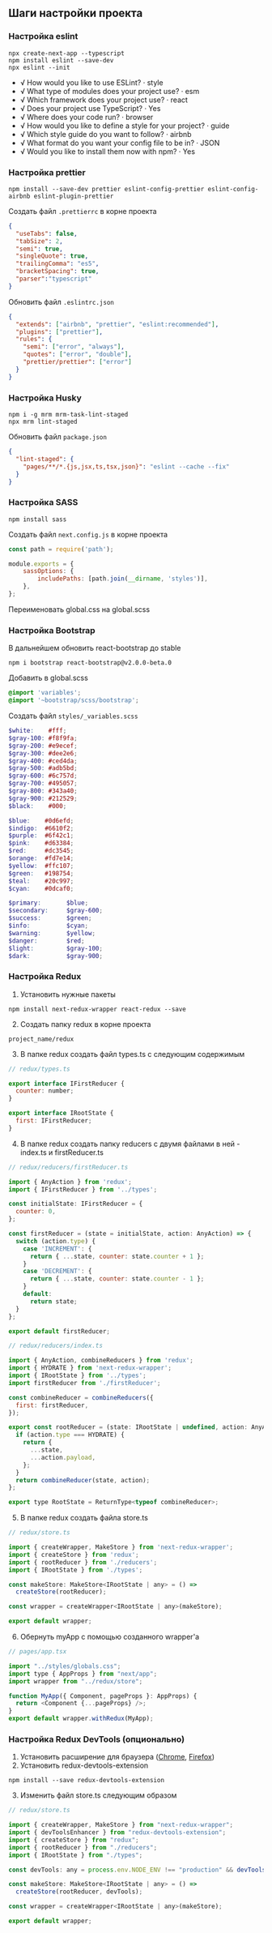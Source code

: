 ## Шаги настройки проекта

### Настройка eslint

```shell
npx create-next-app --typescript
npm install eslint --save-dev
npx eslint --init
```

- √ How would you like to use ESLint? · style
- √ What type of modules does your project use? · esm
- √ Which framework does your project use? · react
- √ Does your project use TypeScript? · Yes
- √ Where does your code run? · browser
- √ How would you like to define a style for your project? · guide
- √ Which style guide do you want to follow? · airbnb
- √ What format do you want your config file to be in? · JSON
- √ Would you like to install them now with npm? · Yes

### Настройка prettier

```shell
npm install --save-dev prettier eslint-config-prettier eslint-config-airbnb eslint-plugin-prettier
```

Создать файл `.prettierrc` в корне проекта
```json
{
  "useTabs": false,
  "tabSize": 2,
  "semi": true,
  "singleQuote": true,
  "trailingComma": "es5",
  "bracketSpacing": true,
  "parser":"typescript"
}
```

Обновить файл `.eslintrc.json`
```json
{
  "extends": ["airbnb", "prettier", "eslint:recommended"],
  "plugins": ["prettier"],
  "rules": {
    "semi": ["error", "always"],
    "quotes": ["error", "double"],
    "prettier/prettier": ["error"]
  }
}
```

### Настройка Husky

```shell
npm i -g mrm mrm-task-lint-staged
npx mrm lint-staged
```

Обновить файл `package.json`
```json
{
  "lint-staged": {
    "pages/**/*.{js,jsx,ts,tsx,json}": "eslint --cache --fix"
  }
}
```

### Настройка SASS

```shell
npm install sass
```

Создать файл `next.config.js` в корне проекта
```js
const path = require('path');

module.exports = {
    sassOptions: {
        includePaths: [path.join(__dirname, 'styles')],
    },
};
```
 
Переименовать global.css на global.scss 

### Настройка Bootstrap

В дальнейшем обновить react-bootstrap до stable
```shell
npm i bootstrap react-bootstrap@v2.0.0-beta.0
```

Добавить в global.scss
```scss
@import 'variables';
@import '~bootstrap/scss/bootstrap';
```

Создать файл `styles/_variables.scss`
```scss
$white:    #fff;
$gray-100: #f8f9fa;
$gray-200: #e9ecef;
$gray-300: #dee2e6;
$gray-400: #ced4da;
$gray-500: #adb5bd;
$gray-600: #6c757d;
$gray-700: #495057;
$gray-800: #343a40;
$gray-900: #212529;
$black:    #000;

$blue:    #0d6efd;
$indigo:  #6610f2;
$purple:  #6f42c1;
$pink:    #d63384;
$red:     #dc3545;
$orange:  #fd7e14;
$yellow:  #ffc107;
$green:   #198754;
$teal:    #20c997;
$cyan:    #0dcaf0;

$primary:       $blue;
$secondary:     $gray-600;
$success:       $green;
$info:          $cyan;
$warning:       $yellow;
$danger:        $red;
$light:         $gray-100;
$dark:          $gray-900;
```

### Настройка Redux

1. Установить нужные пакеты
```shell
npm install next-redux-wrapper react-redux --save
```
2. Создать папку redux в корне проекта
```shell
project_name/redux
```
3. В папке redux создать файл types.ts с следующим содержимым
```js
// redux/types.ts

export interface IFirstReducer {
  counter: number;
}

export interface IRootState {
  first: IFirstReducer;
}
```
4. В папке redux создать папку reducers с двумя файлами в ней - index.ts и firstReducer.ts
```js
// redux/reducers/firstReducer.ts

import { AnyAction } from 'redux';
import { IFirstReducer } from '../types';

const initialState: IFirstReducer = {
  counter: 0,
};

const firstReducer = (state = initialState, action: AnyAction) => {
  switch (action.type) {
    case 'INCREMENT': {
      return { ...state, counter: state.counter + 1 };
    }
    case 'DECREMENT': {
      return { ...state, counter: state.counter - 1 };
    }
    default:
      return state;
  }
};

export default firstReducer;
```

```js
// redux/reducers/index.ts

import { AnyAction, combineReducers } from 'redux';
import { HYDRATE } from 'next-redux-wrapper';
import { IRootState } from '../types';
import firstReducer from './firstReducer';

const combineReducer = combineReducers({
  first: firstReducer,
});

export const rootReducer = (state: IRootState | undefined, action: AnyAction) => {
  if (action.type === HYDRATE) {
    return {
      ...state,
      ...action.payload,
    };
  }
  return combineReducer(state, action);
};

export type RootState = ReturnType<typeof combineReducer>;
```
5. В папке redux создать файла store.ts
```js
// redux/store.ts

import { createWrapper, MakeStore } from 'next-redux-wrapper';
import { createStore } from 'redux';
import { rootReducer } from './reducers';
import { IRootState } from './types';

const makeStore: MakeStore<IRootState | any> = () =>
  createStore(rootReducer);

const wrapper = createWrapper<IRootState | any>(makeStore);

export default wrapper;
```
6. Обернуть myApp с помощью созданного wrapper'a
```js
// pages/app.tsx

import "../styles/globals.css";
import type { AppProps } from "next/app";
import wrapper from "../redux/store";

function MyApp({ Component, pageProps }: AppProps) {
  return <Component {...pageProps} />;
}
export default wrapper.withRedux(MyApp);
```

### Настройка Redux DevTools (опционально)
1. Установить расширение для браузера ([Chrome](https://chrome.google.com/webstore/detail/redux-devtools/lmhkpmbekcpmknklioeibfkpmmfibljd), [Firefox](https://addons.mozilla.org/en-US/firefox/addon/reduxdevtools/))
2. Установить redux-devtools-extension
```shell
npm install --save redux-devtools-extension
```
3. Изменить файл store.ts следующим образом
```js
// redux/store.ts

import { createWrapper, MakeStore } from "next-redux-wrapper";
import { devToolsEnhancer } from "redux-devtools-extension";
import { createStore } from "redux";
import { rootReducer } from "./reducers";
import { IRootState } from "./types";

const devTools: any = process.env.NODE_ENV !== "production" && devToolsEnhancer({});

const makeStore: MakeStore<IRootState | any> = () =>
  createStore(rootReducer, devTools);

const wrapper = createWrapper<IRootState | any>(makeStore);

export default wrapper;
```

